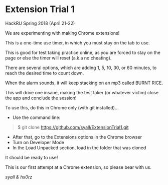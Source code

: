 # Extension Trial 1
HackRU Spring 2018 (April 21-22)

We are experimenting with making Chrome extensions!

This is a one-time use timer, in which you must stay on the tab to use.

This is good for test taking practice online, as you are forced to stay on the page or else the timer will reset (a.k.a no cheating).

There are several options, which are adding 1, 5, 10, 30, or 60 minutes, to reach the desired time to count down.

When the alarm sounds, it will keep stacking on an mp3 called BURNT RICE.

This will drive one insane, making the test taker (or whatever victim) close the app and conclude the session!

To use this, do this in Chrome only (with git installed)...
- Use the command line: 
>$ git clone https://github.com/syall/ExtensionTrial1.git
- After that, go to the Extensions options in the Chrome browser
- Turn on Developer Mode
- In the Load Unpacked section, load in the folder that was cloned

It should be ready to use!

This is our first attempt at a Chrome extension, so please bear with us.

*syall & hx0rz*
